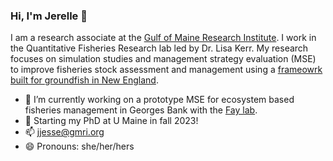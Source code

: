 ### Hi, I'm Jerelle 👋

I am a research associate at the [Gulf of Maine Research Institute](https://gmri.org/). I work in the Quantitative Fisheries Research lab led by Dr. Lisa Kerr. My research focuses on simulation studies and management strategy evaluation (MSE) to improve fisheries stock assessment and management using a [frameowrk built for groundfish in New England](https://github.com/lkerr/groundfish-MSE).


- 🔭 I’m currently working on a prototype MSE for ecosystem based fisheries management in Georges Bank with the [Fay lab](http://www.smast.umassd.edu/lab_fay/).
- 🌱 Starting my PhD at U Maine in fall 2023!
- 📫 jjesse@gmri.org
- 😄 Pronouns: she/her/hers

